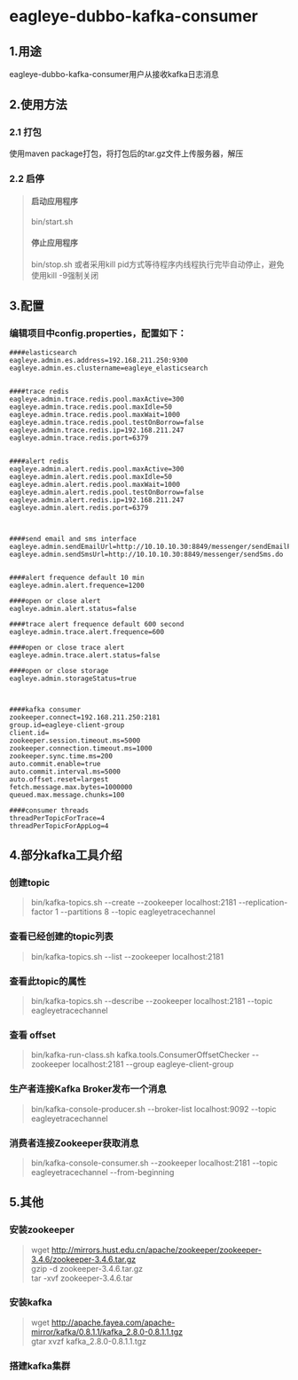 # eagleye-dubbo-kafka-consumer

## 1.用途
eagleye-dubbo-kafka-consumer用户从接收kafka日志消息

## 2.使用方法
	
### 2.1 打包
	
使用maven package打包，将打包后的tar.gz文件上传服务器，解压
	
### 2.2 启停
	
> #### 启动应用程序 
> bin/start.sh
> #### 停止应用程序
> bin/stop.sh
> 或者采用kill pid方式等待程序内线程执行完毕自动停止，避免使用kill -9强制关闭

## 3.配置
	
### 编辑项目中config.properties，配置如下：
	
```
####elasticsearch
eagleye.admin.es.address=192.168.211.250:9300
eagleye.admin.es.clustername=eagleye_elasticsearch


####trace redis
eagleye.admin.trace.redis.pool.maxActive=300
eagleye.admin.trace.redis.pool.maxIdle=50
eagleye.admin.trace.redis.pool.maxWait=1000
eagleye.admin.trace.redis.pool.testOnBorrow=false
eagleye.admin.trace.redis.ip=192.168.211.247
eagleye.admin.trace.redis.port=6379


####alert redis
eagleye.admin.alert.redis.pool.maxActive=300
eagleye.admin.alert.redis.pool.maxIdle=50
eagleye.admin.alert.redis.pool.maxWait=1000
eagleye.admin.alert.redis.pool.testOnBorrow=false
eagleye.admin.alert.redis.ip=192.168.211.247
eagleye.admin.alert.redis.port=6379



####send email and sms interface
eagleye.admin.sendEmailUrl=http://10.10.10.30:8849/messenger/sendEmailForSystem.do
eagleye.admin.sendSmsUrl=http://10.10.10.30:8849/messenger/sendSms.do


####alert frequence default 10 min
eagleye.admin.alert.frequence=1200

####open or close alert
eagleye.admin.alert.status=false

####trace alert frequence default 600 second
eagleye.admin.trace.alert.frequence=600

####open or close trace alert
eagleye.admin.trace.alert.status=false

####open or close storage
eagleye.admin.storageStatus=true



####kafka consumer
zookeeper.connect=192.168.211.250:2181
group.id=eagleye-client-group
client.id=
zookeeper.session.timeout.ms=5000
zookeeper.connection.timeout.ms=1000
zookeeper.sync.time.ms=200
auto.commit.enable=true
auto.commit.interval.ms=5000
auto.offset.reset=largest
fetch.message.max.bytes=1000000
queued.max.message.chunks=100

####consumer threads
threadPerTopicForTrace=4
threadPerTopicForAppLog=4
```


## 4.部分kafka工具介绍

### 创建topic
> bin/kafka-topics.sh --create --zookeeper localhost:2181 --replication-factor 1 --partitions 8 --topic eagleyetracechannel

### 查看已经创建的topic列表  
> bin/kafka-topics.sh --list --zookeeper localhost:2181 

### 查看此topic的属性  
> bin/kafka-topics.sh --describe --zookeeper localhost:2181 --topic eagleyetracechannel 

### 查看 offset
> bin/kafka-run-class.sh kafka.tools.ConsumerOffsetChecker --zookeeper localhost:2181 --group eagleye-client-group

### 生产者连接Kafka Broker发布一个消息  
> bin/kafka-console-producer.sh --broker-list localhost:9092 --topic eagleyetracechannel 

### 消费者连接Zookeeper获取消息
> bin/kafka-console-consumer.sh --zookeeper localhost:2181 --topic eagleyetracechannel --from-beginning 



## 5.其他

### 安装zookeeper
> wget http://mirrors.hust.edu.cn/apache/zookeeper/zookeeper-3.4.6/zookeeper-3.4.6.tar.gz  
> gzip -d zookeeper-3.4.6.tar.gz  
> tar -xvf zookeeper-3.4.6.tar  

### 安装kafka
> wget http://apache.fayea.com/apache-mirror/kafka/0.8.1.1/kafka_2.8.0-0.8.1.1.tgz  
> gtar xvzf kafka_2.8.0-0.8.1.1.tgz 

### 搭建kafka集群
>
>




